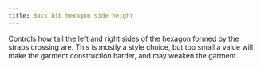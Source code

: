 ```yaml
---
title: Back bib hexagon side height
---
```


Controls how tall the left and right sides of the hexagon formed by the straps crossing are. This is mostly a style choice, but too small a value will make the garment construction harder, and may weaken the garment.
